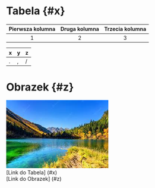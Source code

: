 # Tabela {#x}  
|Pierwsza kolumna|Druga kolumna|Trzecia kolumna| 
|:--------------:|:-----------:|:-------------:| 
|1|2|3|  
 
|x|y|z| 
|-|-|-| 
|.|,|/|
 
# Obrazek {#z}  
![git.jpg](git.jpg)   
[Link do Tabela] (#x)  
[Link do Obrazek] (#z)  


